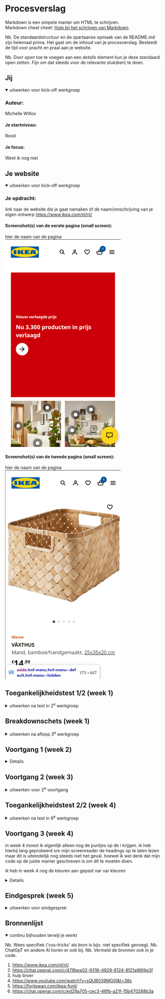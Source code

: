 # Procesverslag
Markdown is een simpele manier om HTML te schrijven.  
Markdown cheat cheet: [Hulp bij het schrijven van Markdown](https://github.com/adam-p/markdown-here/wiki/Markdown-Cheatsheet).

Nb. De standaardstructuur en de spartaanse opmaak van de README.md zijn helemaal prima. Het gaat om de inhoud van je procesverslag. Besteedt de tijd voor pracht en praal aan je website.

Nb. Door *open* toe te voegen aan een *details* element kun je deze standaard open zetten. Fijn om dat steeds voor de relevante stuk(ken) te doen.





## Jij

<details open>
  <summary>uitwerken voor kick-off werkgroep</summary>

  ### Auteur:
  Michelle Witlox

  #### Je startniveau:
  Rood

  #### Je focus:
  Weet ik nog niet
 
</details>





## Je website

<details open>
  <summary>uitwerken voor kick-off werkgroep</summary>

  ### Je opdracht:
  link naar de website die je gaat namaken óf de naam/omschrijving van je eigen ontwerp
  https://www.ikea.com/nl/nl/
  #### Screenshot(s) van de eerste pagina (small screen): 
  hier de naam van de pagina  
  <img src="./ReadmeImg/Scherm1.png"   width="375px" alt="foto van eerste pagina die ik ga maken home pagina van ikea ">

  #### Screenshot(s) van de tweede pagina (small screen):
  hier de naam van de pagina  
  <img src="./ReadmeImg/Scherm2.png" width="375px" alt="foto van het tweede scherm wat ik ga maken met een 
  product dat je kan kopen, in dit geval is dat een mand van bamboe">
 
</details>



## Toegankelijkheidstest 1/2 (week 1)

<details>
  <summary>uitwerken na test in 2<sup>e</sup> werkgroep</summary>

  ### Bevindingen
  Lijst met je bevindingen die in de test naar voren kwamen:
  - buttons zeggen niet wat ze doen
  - introductie wanneer je op pagina komt
  - fotos hebben geen omschrijving die logisxh kan zijn voor gebruikers, alleen logisch voor programeur.
  - titels worden niet opgelezen 
  vrij onmogelijk voor mensen met een zicht beperking om de website te gebruiken 

</details>



## Breakdownschets (week 1)

<details>
  <summary>uitwerken na afloop 3<sup>e</sup> werkgroep</summary>

  ### de hele pagina: 
  <img src="./ReadmeImg/paginas.png" width="375px" alt="breakdown van de hele pagina">


</details>





## Voortgang 1 (week 2)

<details>
   Na de beoordelingsgesprekken heb ik ervoor gekozen om een andere site te gaan programeren, waar ik dacht dat ik de 
    vorige site niet in een screenreader vriendelijke manier had gecodeerd en ik geen zin had om weer opnieuw te beginnen aan de 
    zelfde site. daarom heb ik de site van ikea nu na gemaakt. 

    ik was hier mee begonnen in de kerst vakantie maar heb toen geen fotos gemaakt van de home pagina die ik ging namaken. daarom
    ziet de pagina er nu iets anders uit maar het hoofd idee blijft het zelfde.

    deze week ben ik begonnen met het maken van de sliders en de footer. bij de sliders liep ik tegen het probleem aan dat deze buiten 
    de breedte van de body vielen. hierdoor werd de positionering van alle andere elementen ook niet meer goed.
    bij de footer had ik juist het probleem dat de achtergrond van de footer niet over de hele breedte van de body liep terwijl dit
    wel zou moeten. dit kwam omdat ik een margin op de body had gezet. hierdoor heb ik uiteindelijk dus de margin van de body naar de header en 
    main verplaatst 

    toen ik toen aankwam bij pagina 2 liep ik er tegen aan dat de fotos in een section van de main wel weer over de hele scherm breedte moeste
    lopen. hierdoor heb ik bij pagina 2 de margin op de header en specifieke sections gezet om dit op te lossen. 

    om de carousel te maken had ik bij mijn eerste website met mijn broer gezeten, mijn broer had mij uitleg gegeven over hoe ik dit kon doen.
    omdat het  principe van de carousel die ik nodig had in deze pagina precies hetzelfde was heb ik deze code hergebruikt , en alleen de aantal fotos
    en knoppen aangepast en de src van de fotos. 
    
  <img src="./ReadmeImg/voorverslag.png" width="375px" alt="foto van de footer">
  <img src="./ReadmeImg/Voor-Verslag.png" alt="foto van placing die niet meer klopte">

</details>


## Voortgang 2 (week 3)

<details>
  <summary>uitwerken voor 2<sup>e</sup> voortgang</summary>

  hier ben ik begonnen met het maken van de input die je kan op en aftellen met nummer. ik had dit nog nooit gedaan 
  dus wist eerst niet supper goed hoe ik dit moest aanpakken uiteindelijk had ik besloten om met het zelfde soort systeem 
  te werken als dat ik bij de carousel gebruikt had. hiermee bedoel ik met index waardes. ik heb hierdoor uiteindelijk wevoor gezorgt
  dat wanneer de eerste button word ingedrukt [0] dit gelijk staat aan het aftrekken van 1 en wanneer button twee [1] word ingedrukt
  dat er een word bijgeteld. 

  daarnaast  was ik begonnen met het maken van de pop up buttons. het was hierbij belangrijk dat er maar een van de 3 pop ups tegerlijkertijd
  open konden staan en dat de positioneren van de buttons als wel de pop up containers juist waren. 
  Ik had hierbij het meeste moeite met het tweede omdat ik graag wou dat de buttons op de juiste plek stonden voor meerdere telefoon grootes. 
  uiteindelijk is het best goed gelukt maar ben ik nog steeds niet helemaal tevreden
  <img src="./ReadmeImg/LastigPopup.png" alt="origineel"> 
 <img src="./ReadmeImg/MijnResultaat.png" alt="mijn resultaat"> 
  in de foto hier boven is te zien hoe mijn uiteindelijke resultaat is geworden. 
  het enige wat hierbij niet gelukt is is wanneer de button active is er een extra dot in de button komt

</details>





## Toegankelijkheidstest 2/2 (week 4)

<details>
  <summary>uitwerken na test in 9<sup>e</sup> werkgroep</summary>

  ### Bevindingen
  Lijst met je bevindingen die in de test naar voren kwamen (geef ook aan wat er verbeterd is):
  - fotos hebben een passende alt
  - heading worden niet opgelezen  hierdoor blijft het vrijwel onmogelijk om door de pagina heen te gaan met een screenreader

</details>


## Voortgang 3 (week 4)
in week 4 moest ik eigenlijk alleen nog de puntjes op de i krijgen. ik heb hierbij lang geprobeerd om mijn screenreader de headings 
op te laten lezen maar dit is uiteindelijk nog steeds niet het geval. hoewel ik wel denk dat mijn code op de juiste manier geschreven is 
om dit te moeten doen. 

ik heb in week 4 nog de kleuren aan gepast nar var kleuren 




<details>
  <p>
 
  </p>
  <img src="./ReadmeImg/paginas.png" alt="paginas die ik heb gemaakt ">

</details>

## Eindgesprek (week 5)

<details>
  <summary>uitwerken voor eindgesprek</summary>

  ### Je uitkomst - karakteristiek screenshots:
  <img src="./ReadmeImg/MijnResultaatImg.png" width="375px" alt="uitomst opdracht 1">


  ### Dit ging goed/Heb ik geleerd: 
  Korte omschrijving met plaatjes

  ik heb geleerd om met index nummers te werken. en hierdoor een op en aftel input te maken 

  <img src="./ReadmeImg/MijnResultaat2.png" width="375px" alt="top">


  ### Dit was lastig/Is niet gelukt:
  Korte omschrijving met plaatjes

  <img src="./ReadmeImg/MijnResultaat.png" width="375px" alt="foto van dot die niet gelukt is">
  het is uiteindelijk niet gelukt om de active state in de button toe te voegen. 
  en bij de carousel is dit ook niet gelukt hier veranderd de kleur alleen wanneer je op de button klikt 
</details>





## Bronnenlijst

<details open>
  <summary>continu bijhouden terwijl je werkt</summary>

  Nb. Wees specifiek ('css-tricks' als bron is bijv. niet specifiek genoeg). 
  Nb. ChatGpT en andere AI horen er ook bij.
  Nb. Vermeld de bronnen ook in je code.

  1. https://www.ikea.com/nl/nl/
  2. https://chat.openai.com/c/479bea02-9316-4929-8124-8f21a96f4e3f
  3. hulp broer
  4.  https://www.youtube.com/watch?v=sQUB039MG0I&t=38s 
  5. https://fontswan.com/ikea-font/
  6. https://chat.openai.com/c/ed29a705-cec3-46fb-a21f-15b470288b3a



</details>